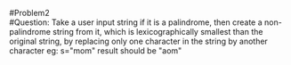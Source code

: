 #Problem2  
#Question: 
Take a user input string if it is a palindrome, then create a non-palindrome string from it, which is lexicographically smallest than the original string,
by replacing only one character in the string by another character
eg: s="mom" result should be "aom"
